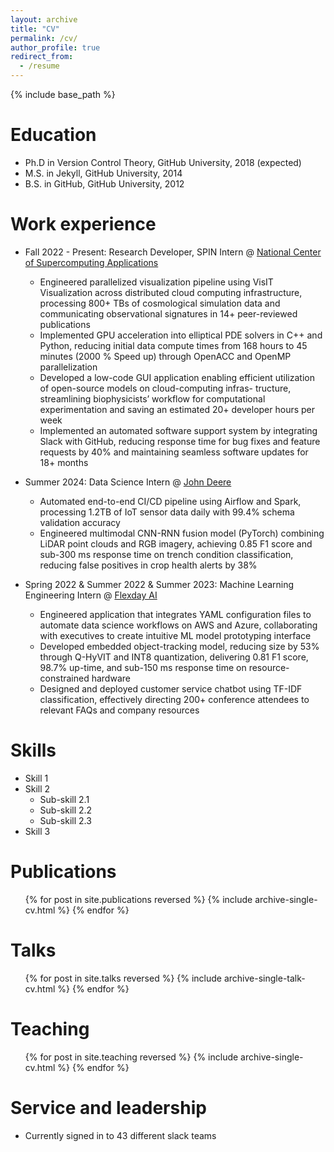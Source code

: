 ```yaml
---
layout: archive
title: "CV"
permalink: /cv/
author_profile: true
redirect_from:
  - /resume
---
```


{% include base_path %}

Education
======
* Ph.D in Version Control Theory, GitHub University, 2018 (expected)
* M.S. in Jekyll, GitHub University, 2014
* B.S. in GitHub, GitHub University, 2012

Work experience
======
* Fall 2022 - Present: Research Developer, SPIN Intern @ [National Center of Supercomputing Applications](https://www.ncsa.illinois.edu/) 
  * Engineered parallelized visualization pipeline using VisIT Visualization across distributed cloud computing infrastructure,
processing 800+ TBs of cosmological simulation data and communicating observational signatures in 14+ peer-reviewed
publications 
  * Implemented GPU acceleration into elliptical PDE solvers in C++ and Python, reducing initial data compute times from
168 hours to 45 minutes (2000 % Speed up) through OpenACC and OpenMP parallelization
  * Developed a low-code GUI application enabling efficient utilization of open-source models on cloud-computing infras-
tructure, streamlining biophysicists’ workflow for computational experimentation and saving an estimated 20+ developer
hours per week
  * Implemented an automated software support system by integrating Slack with GitHub, reducing response time for bug
fixes and feature requests by 40% and maintaining seamless software updates for 18+ months 

* Summer 2024: Data Science Intern @ [John Deere](https://about.deere.com/en-us/our-company-and-purpose/technology-and-innovation) 
  * Automated end-to-end CI/CD pipeline using Airflow and Spark, processing 1.2TB of IoT sensor data daily with 99.4%
schema validation accuracy 
  * Engineered multimodal CNN-RNN fusion model (PyTorch) combining LiDAR point clouds and RGB imagery, achieving
0.85 F1 score and sub-300 ms response time on trench condition classification, reducing false positives in crop health
alerts by 38% 


* Spring 2022 & Summer 2022 & Summer 2023: Machine Learning Engineering Intern @ [Flexday AI](https://flexday.ai/) 
  * Engineered application that integrates YAML configuration files to automate data science workflows on AWS and Azure,
collaborating with executives to create intuitive ML model prototyping interface 
  * Developed embedded object-tracking model, reducing size by 53% through Q-HyVIT and INT8 quantization, delivering
0.81 F1 score, 98.7% up-time, and sub-150 ms response time on resource-constrained hardware 
  * Designed and deployed customer service chatbot using TF-IDF classification, effectively directing 200+ conference
attendees to relevant FAQs and company resources 
  
Skills
======
* Skill 1
* Skill 2
  * Sub-skill 2.1
  * Sub-skill 2.2
  * Sub-skill 2.3
* Skill 3

Publications
======
  <ul>{% for post in site.publications reversed %}
    {% include archive-single-cv.html %}
  {% endfor %}</ul>
  
Talks
======
  <ul>{% for post in site.talks reversed %}
    {% include archive-single-talk-cv.html  %}
  {% endfor %}</ul>
  
Teaching
======
  <ul>{% for post in site.teaching reversed %}
    {% include archive-single-cv.html %}
  {% endfor %}</ul>
  
Service and leadership
======
* Currently signed in to 43 different slack teams
